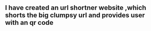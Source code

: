 ## I have created an url shortner website ,which shorts the big clumpsy url and provides user with an qr code

